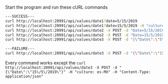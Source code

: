 Start the program and run these cURL commands

```sh
---SUCCESS---
curl http://localhost:20991/api/values/date1?date=5/15/2019
curl http://localhost:20991/api/values/date1?date=15/5/2019 -H "culture: es-MX"
curl http://localhost:20991/api/values/date2 -X POST -d "Date=5/15/2019"
curl http://localhost:20991/api/values/date2 -X POST -d "Date=15/5/2019" -H "culture: es-MX"
curl http://localhost:20991/api/values/date3 -X POST -d "{\"Date\":\"5\/5\/2019\"}" -H "Content-Type: application/json"

---FAILURE---
curl http://localhost:20991/api/values/date3 -X POST -d "{\"Date\":\"15\/5\/2019\"}" -H "culture: es-MX" -H "Content-Type: application/json"

```
Every command works except the `curl http://localhost:20991/api/values/date3 -X POST -d "{\"Date\":\"15\/5\/2019\"}" -H "culture: es-MX" -H "Content-Type: application/json"`